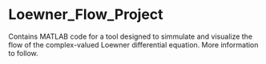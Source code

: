 # Loewner_Flow_Project
Contains MATLAB code for a tool designed to simmulate and visualize the flow of the complex-valued Loewner differential equation.
More information to follow.
